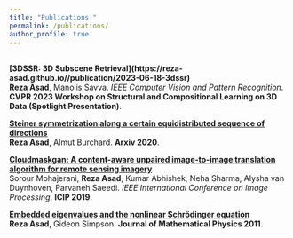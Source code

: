 ```yaml
---
title: "Publications "
permalink: /publications/
author_profile: true
---
```

<br>
<b>[3DSSR: 3D Subscene Retrieval](https://reza-asad.github.io//publication/2023-06-18-3dssr)</b> <br> 
<b>Reza Asad</b>, Manolis Savva.
<i>IEEE Computer Vision and Pattern Recognition</i>. <b>CVPR 2023 Workshop on Structural and Compositional Learning on 3D Data (Spotlight Presentation)</b>.

<b>[Steiner symmetrization along a certain equidistributed sequence of directions](https://reza-asad.github.io//publication/2020-05-27-stiener-symmetrization)</b> <br> 
<b>Reza Asad</b>, Almut Burchard.
<b>Arxiv 2020</b>.

<b>[Cloudmaskgan: A content-aware unpaired image-to-image translation algorithm for remote sensing imagery](http://reza-asad.github.io/publication/2019-09-22-cloudmaskgan)</b> <br> 
Sorour Mohajerani, <b>Reza Asad</b>, Kumar Abhishek, Neha Sharma, Alysha van Duynhoven, Parvaneh Saeedi.
<i>IEEE International Conference on Image Processing</i>. <b>ICIP 2019</b>.

<b>[Embedded eigenvalues and the nonlinear Schrödinger equation](http://reza-asad.github.io//publication/2011-03-25-embedded-eigenvalues-schrodinger-equation)</b> <br> 
<b>Reza Asad</b>, Gideon Simpson.
<b>Journal of Mathematical Physics 2011</b>.

